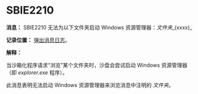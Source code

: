 # SBIE2210

**消息：** SBIE2210 无法为以下文件夹启动 Windows 资源管理器：_文件夹__(xxxx)_

**记录位置：** [弹出消息日志](PopupMessageLog.md)。

**解释：**

当沙箱化程序请求“浏览”某个文件夹时，沙盘会尝试启动 Windows 资源管理器（即 _explorer.exe_ 程序）。

此消息表明无法启动 Windows 资源管理器来浏览消息中注明的 _文件夹_。
